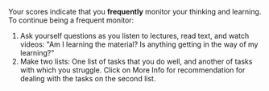 Your scores indicate that you **frequently** monitor your thinking and learning. To continue being a frequent monitor:

1.	Ask yourself questions as you listen to lectures, read text, and watch videos: "Am I learning the material? Is anything getting in the way of my learning?"
2.	Make two lists: One list of tasks that you do well, and another of tasks with which you struggle. Click on More Info for recommendation for dealing with the tasks on the second list.
